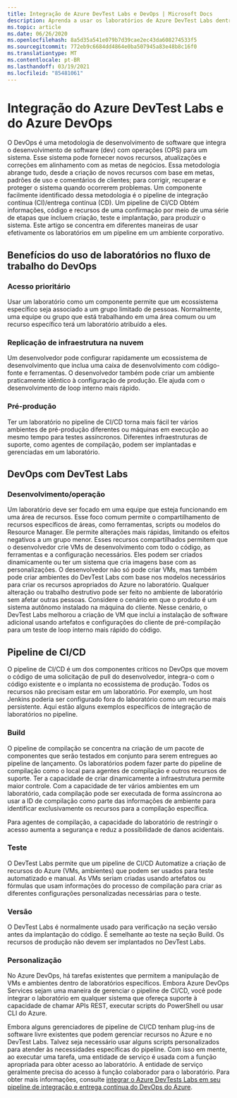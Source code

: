 ```yaml
---
title: Integração de Azure DevTest Labs e DevOps | Microsoft Docs
description: Aprenda a usar os laboratórios de Azure DevTest Labs dentro de um ambiente de integração contínua (CI)/entrega contínua (CD) em ambientes corporativos.
ms.topic: article
ms.date: 06/26/2020
ms.openlocfilehash: 8a5d35a541e079b7d39cae2ec43da608274533f5
ms.sourcegitcommit: 772eb9c6684dd4864e0ba507945a83e48b8c16f0
ms.translationtype: MT
ms.contentlocale: pt-BR
ms.lasthandoff: 03/19/2021
ms.locfileid: "85481061"
---
```

# <a name="integration-of-azure-devtest-labs-and-azure-devops"></a>Integração do Azure DevTest Labs e do Azure DevOps
O DevOps é uma metodologia de desenvolvimento de software que integra o desenvolvimento de software (dev) com operações (OPS) para um sistema. Esse sistema pode fornecer novos recursos, atualizações e correções em alinhamento com as metas de negócios. Essa metodologia abrange tudo, desde a criação de novos recursos com base em metas, padrões de uso e comentários de clientes; para corrigir, recuperar e proteger o sistema quando ocorrerem problemas. Um componente facilmente identificado dessa metodologia é o pipeline de integração contínua (CI)/entrega contínua (CD). Um pipeline de CI/CD Obtém informações, código e recursos de uma confirmação por meio de uma série de etapas que incluem criação, teste e implantação, para produzir o sistema. Este artigo se concentra em diferentes maneiras de usar efetivamente os laboratórios em um pipeline em um ambiente corporativo. 

## <a name="benefits-of-using-labs-in-devops-workflow"></a>Benefícios do uso de laboratórios no fluxo de trabalho do DevOps 

### <a name="focused-access"></a>Acesso prioritário 
Usar um laboratório como um componente permite que um ecossistema específico seja associado a um grupo limitado de pessoas. Normalmente, uma equipe ou grupo que está trabalhando em uma área comum ou um recurso específico terá um laboratório atribuído a eles.   

### <a name="infrastructure-replication-in-the-cloud"></a>Replicação de infraestrutura na nuvem 
Um desenvolvedor pode configurar rapidamente um ecossistema de desenvolvimento que inclua uma caixa de desenvolvimento com código-fonte e ferramentas. O desenvolvedor também pode criar um ambiente praticamente idêntico à configuração de produção. Ele ajuda com o desenvolvimento de loop interno mais rápido. 

### <a name="pre-production"></a>Pré-produção 
Ter um laboratório no pipeline de CI/CD torna mais fácil ter vários ambientes de pré-produção diferentes ou máquinas em execução ao mesmo tempo para testes assíncronos. Diferentes infraestruturas de suporte, como agentes de compilação, podem ser implantadas e gerenciadas em um laboratório. 

## <a name="devops-with-devtest-labs"></a>DevOps com DevTest Labs 

### <a name="development--operation"></a>Desenvolvimento/operação 
Um laboratório deve ser focado em uma equipe que esteja funcionando em uma área de recursos. Esse foco comum permite o compartilhamento de recursos específicos de áreas, como ferramentas, scripts ou modelos do Resource Manager. Ele permite alterações mais rápidas, limitando os efeitos negativos a um grupo menor. Esses recursos compartilhados permitem que o desenvolvedor crie VMs de desenvolvimento com todo o código, as ferramentas e a configuração necessários. Eles podem ser criados dinamicamente ou ter um sistema que cria imagens base com as personalizações. O desenvolvedor não só pode criar VMs, mas também pode criar ambientes do DevTest Labs com base nos modelos necessários para criar os recursos apropriados do Azure no laboratório. Qualquer alteração ou trabalho destrutivo pode ser feito no ambiente de laboratório sem afetar outras pessoas. Considere o cenário em que o produto é um sistema autônomo instalado na máquina do cliente. Nesse cenário, o DevTest Labs melhorou a criação de VM que inclui a instalação de software adicional usando artefatos e configurações do cliente de pré-compilação para um teste de loop interno mais rápido do código. 
  
## <a name="cicd-pipeline"></a>Pipeline de CI/CD 
O pipeline de CI/CD é um dos componentes críticos no DevOps que movem o código de uma solicitação de pull do desenvolvedor, integra-o com o código existente e o implanta no ecossistema de produção. Todos os recursos não precisam estar em um laboratório. Por exemplo, um host Jenkins poderia ser configurado fora do laboratório como um recurso mais persistente. Aqui estão alguns exemplos específicos de integração de laboratórios no pipeline. 

### <a name="build"></a>Build 
O pipeline de compilação se concentra na criação de um pacote de componentes que serão testados em conjunto para serem entregues ao pipeline de lançamento. Os laboratórios podem fazer parte do pipeline de compilação como o local para agentes de compilação e outros recursos de suporte. Ter a capacidade de criar dinamicamente a infraestrutura permite maior controle. Com a capacidade de ter vários ambientes em um laboratório, cada compilação pode ser executada de forma assíncrona ao usar a ID de compilação como parte das informações de ambiente para identificar exclusivamente os recursos para a compilação específica.   

Para agentes de compilação, a capacidade do laboratório de restringir o acesso aumenta a segurança e reduz a possibilidade de danos acidentais.  

### <a name="test"></a>Teste 
O DevTest Labs permite que um pipeline de CI/CD Automatize a criação de recursos do Azure (VMs, ambientes) que podem ser usados para teste automatizado e manual. As VMs seriam criadas usando artefatos ou fórmulas que usam informações do processo de compilação para criar as diferentes configurações personalizadas necessárias para o teste.   

### <a name="release"></a>Versão 
O DevTest Labs é normalmente usado para verificação na seção versão antes da implantação do código. É semelhante ao teste na seção Build. Os recursos de produção não devem ser implantados no DevTest Labs. 

### <a name="customization"></a>Personalização 
No Azure DevOps, há tarefas existentes que permitem a manipulação de VMs e ambientes dentro de laboratórios específicos. Embora Azure DevOps Services sejam uma maneira de gerenciar o pipeline de CI/CD, você pode integrar o laboratório em qualquer sistema que ofereça suporte à capacidade de chamar APIs REST, executar scripts do PowerShell ou usar CLI do Azure. 

Embora alguns gerenciadores de pipeline de CI/CD tenham plug-ins de software livre existentes que podem gerenciar recursos no Azure e no DevTest Labs. Talvez seja necessário usar alguns scripts personalizados para atender às necessidades específicas do pipeline.  Com isso em mente, ao executar uma tarefa, uma entidade de serviço é usada com a função apropriada para obter acesso ao laboratório. A entidade de serviço geralmente precisa do acesso à função colaborador para o laboratório. Para obter mais informações, consulte [integrar o Azure DevTests Labs em seu pipeline de integração e entrega contínua do DevOps do Azure](devtest-lab-integrate-ci-cd.md). 
 